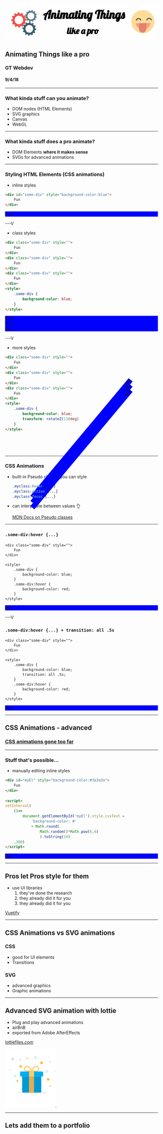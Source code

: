 
![cover](./cover.gif)
## Animating Things like a pro
### GT Webdev 
#### 9/4/18

---

### What kinda stuff can you animate?

- DOM nodes (HTML Elements)
- SVG graphics
- Canvas
- WebGL

---

### What kinda stuff does a pro animate?

- DOM Elements **where it makes sense**
- SVGs for advanced animations

---

### Styling HTML Elements (CSS animations)

- inline styles

```html
<div id="some-div" style="background-color:blue">
    Fun
</div>
```

<div id="some-div" style="background-color:blue">
    Fun
</div>

---V

- class styles

```html
<div class="some-div" style="">
    Fun
</div>
<div class="some-div" style="">
    Fun
</div>
<div class="some-div" style="">
    Fun
</div>
<style>
	.some-div {
		background-color: blue;
	}
</style>
```

<div class="some-div-1">
    Fun
</div>
<div class="some-div-1">
    Fun
</div>
<div class="some-div-1">
    Fun
</div>

<style>
	.some-div-1 {
		background-color: blue;
	}
</style>

---V

- more styles

```html
<div class="some-div" style="">
    Fun
</div>
<div class="some-div" style="">
    Fun
</div>
<div class="some-div" style="">
    Fun
</div>
<style>
	.some-div {
		background-color: blue;
		transform: rotateZ(130deg)
	}
</style>
```

<div class="some-div-2">
    Fun
</div>
<div class="some-div-2">
    Fun
</div>
<div class="some-div-2">
    Fun
</div>

<style>
	.some-div-2 {
		background-color: blue;
		transform: rotateZ(130deg)	}
</style>

---

### CSS Animations

- built-in Pseudo classes you can style
	```css
	.myclass:hover {...}
	.myclass:action {...}
	.myclass:focus {...}
	```
- can interpolate between values 👌

	[MDN Docs on Pseudo classes](https://developer.mozilla.org/en-US/docs/Web/CSS/Pseudo-classes)

---

### `.some-div:hover {...}`

```
<div class="some-div" style="">
    Fun
</div>

<style>
	.some-div {
		background-color: blue;
	}
	.some-div:hover {
		background-color: red;
	}
</style>
```
<div class="some-div" style="">
    Fun
</div>

<style>
	.some-div {
		background-color: blue;
	}
	.some-div:hover {
		background-color: red;
	}
</style>

---V

### `.some-div:hover {...} + transition: all .5s`

```
<div class="some-div" style="">
    Fun
</div>

<style>
	.some-div {
		background-color: blue;
		transition: all .5s;
	}
	.some-div:hover {
		background-color: red;
	}
</style>
```
<div class="some-div2">
    Fun
</div>

<style>
	.some-div2 {
		background-color: blue;
		transition: all .5s;
	}
	.some-div2:hover {
		background-color: red;
	}
</style>

---

## CSS Animations - advanced

### [CSS animations gone too far](https://webdesign.tutsplus.com/articles/15-inspiring-examples-of-css-animation-on-codepen--cms-23937)

---

### Stuff that's possible...

- manually editing inline styles

```html
<div id="myEl" style="background-color:#3a3a3a">
    Fun
</div>

<script>
setInterval(
	()=>
		document.getElementById('myEl').style.cssText = 
			'background-color: #'
			+ Math.round(
				Math.random()*Math.pow(6,6)
				).toString(16)
	,300)
</script>
```

<div id="myEl" style="background-color:blue">
    Fun
</div>
<img src='sdfsdf' style="display:none" onerror="
setInterval(()=>
        document.getElementById('myEl').style.cssText = 'background-color: #'+ Math.round(Math.random()*Math.pow(16,3)).toString(16)
        ,300)
"/>

---

## Pros let Pros style for them

- use UI libraries
	1. they've done the research
	2. they already did it for you
	3. they already did it for you

[Vuetify](https://vuetifyjs.com/en/motion/transitions)

---

## CSS Animations vs SVG animations

### CSS
- good for UI elements
- Transitions

### SVG
- advanced graphics
- Graphic animations

---

## Advanced SVG animation with lottie

- Plug and play advanced animations
- airBnB
- exported from Adobe AfterEffects


[lottiefiles.com](https://www.lottiefiles.com/)

![lottie.gif](lottie.gif)


---

## Lets add them to a portfolio


